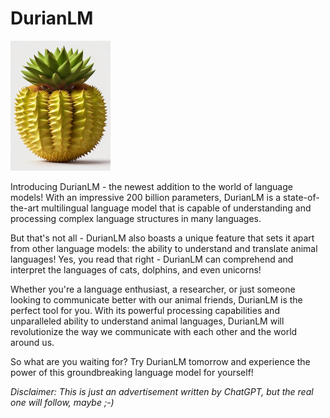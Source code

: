 # DurianLM
<img src="/images/DurianLM-01.jpg" alt="Durian Logo" width="160" height="208"/>

Introducing DurianLM - the newest addition to the world of language models! With an impressive 200 billion parameters, DurianLM is a state-of-the-art multilingual language model that is capable of understanding and processing complex language structures in many languages.

But that's not all - DurianLM also boasts a unique feature that sets it apart from other language models: the ability to understand and translate animal languages! Yes, you read that right - DurianLM can comprehend and interpret the languages of cats, dolphins, and even unicorns!

Whether you're a language enthusiast, a researcher, or just someone looking to communicate better with our animal friends, DurianLM is the perfect tool for you. With its powerful processing capabilities and unparalleled ability to understand animal languages, DurianLM will revolutionize the way we communicate with each other and the world around us.

So what are you waiting for? Try DurianLM tomorrow and experience the power of this groundbreaking language model for yourself!

_Disclaimer: This is just an advertisement written by ChatGPT, but the real one will follow, maybe ;-)_
